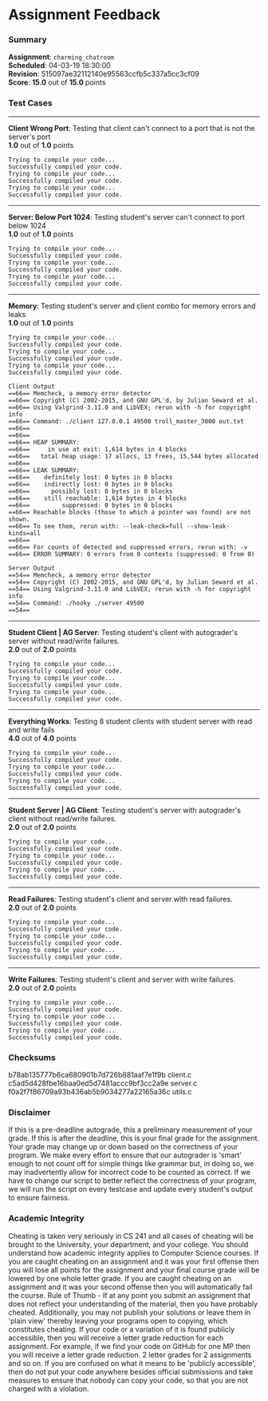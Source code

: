 # Assignment Feedback

### Summary

**Assignment**: `charming_chatroom`  
**Scheduled**: 04-03-19 18:30:00  
**Revision**: 515097ae32112140e95563ccfb5c337a5cc3cf09  
**Score**: **15.0** out of **15.0** points

### Test Cases
---

**Client Wrong Port**: Testing that client can't connect to a port that is not the server's port  
**1.0** out of **1.0** points
```
Trying to compile your code...
Successfully compiled your code.
Trying to compile your code...
Successfully compiled your code.
Trying to compile your code...
Successfully compiled your code.
```
---

**Server: Below Port 1024**: Testing student's server can't connect to port below 1024  
**1.0** out of **1.0** points
```
Trying to compile your code...
Successfully compiled your code.
Trying to compile your code...
Successfully compiled your code.
Trying to compile your code...
Successfully compiled your code.
```
---

**Memory**: Testing student's server and client combo for memory errors and leaks  
**1.0** out of **1.0** points
```
Trying to compile your code...
Successfully compiled your code.
Trying to compile your code...
Successfully compiled your code.
Trying to compile your code...
Successfully compiled your code.

Client Output
==66== Memcheck, a memory error detector
==66== Copyright (C) 2002-2015, and GNU GPL'd, by Julian Seward et al.
==66== Using Valgrind-3.11.0 and LibVEX; rerun with -h for copyright info
==66== Command: ./client 127.0.0.1 49500 troll_master_3000 out.txt
==66== 
==66== 
==66== HEAP SUMMARY:
==66==     in use at exit: 1,614 bytes in 4 blocks
==66==   total heap usage: 17 allocs, 13 frees, 15,544 bytes allocated
==66== 
==66== LEAK SUMMARY:
==66==    definitely lost: 0 bytes in 0 blocks
==66==    indirectly lost: 0 bytes in 0 blocks
==66==      possibly lost: 0 bytes in 0 blocks
==66==    still reachable: 1,614 bytes in 4 blocks
==66==         suppressed: 0 bytes in 0 blocks
==66== Reachable blocks (those to which a pointer was found) are not shown.
==66== To see them, rerun with: --leak-check=full --show-leak-kinds=all
==66== 
==66== For counts of detected and suppressed errors, rerun with: -v
==66== ERROR SUMMARY: 0 errors from 0 contexts (suppressed: 0 from 0)

Server Output
==54== Memcheck, a memory error detector
==54== Copyright (C) 2002-2015, and GNU GPL'd, by Julian Seward et al.
==54== Using Valgrind-3.11.0 and LibVEX; rerun with -h for copyright info
==54== Command: ./hooky ./server 49500
==54==
```
---

**Student Client | AG Server**: Testing student's client with autograder's server without read/write failures.  
**2.0** out of **2.0** points
```
Trying to compile your code...
Successfully compiled your code.
Trying to compile your code...
Successfully compiled your code.
Trying to compile your code...
Successfully compiled your code.
```
---

**Everything Works**: Testing 8 student clients with student server with read and write fails  
**4.0** out of **4.0** points
```
Trying to compile your code...
Successfully compiled your code.
Trying to compile your code...
Successfully compiled your code.
Trying to compile your code...
Successfully compiled your code.
```
---

**Student Server | AG Client**: Testing student's server with autograder's client without read/write failures.  
**2.0** out of **2.0** points
```
Trying to compile your code...
Successfully compiled your code.
Trying to compile your code...
Successfully compiled your code.
Trying to compile your code...
Successfully compiled your code.
```
---

**Read Failures**: Testing student's client and server with read failures.  
**2.0** out of **2.0** points
```
Trying to compile your code...
Successfully compiled your code.
Trying to compile your code...
Successfully compiled your code.
Trying to compile your code...
Successfully compiled your code.
```
---

**Write Failures**: Testing student's client and server with write failures.  
**2.0** out of **2.0** points
```
Trying to compile your code...
Successfully compiled your code.
Trying to compile your code...
Successfully compiled your code.
Trying to compile your code...
Successfully compiled your code.
```
### Checksums

b78ab135777b6ca680901b7d726b881aaf7e1f9b client.c  
c5ad5d428fbe16baa0ed5d7481accc9bf3cc2a9e server.c  
f0a2f7f86709a93b436ab5b9034277a22165a36c utils.c


### Disclaimer
If this is a pre-deadline autograde, this a preliminary measurement of your grade.
If this is after the deadline, this is your final grade for the assignment.
Your grade may change up or down based on the correctness of your program.
We make every effort to ensure that our autograder is 'smart' enough to not count off
for simple things like grammar but, in doing so, we may inadvertently allow for
incorrect code to be counted as correct.
If we have to change our script to better reflect the correctness of your program,
we will run the script on every testcase and update every student's output to ensure fairness.



### Academic Integrity
Cheating is taken very seriously in CS 241 and all cases of cheating will be brought to the University, your department, and your college.
You should understand how academic integrity applies to Computer Science courses.
If you are caught cheating on an assignment and it was your first offense then you will lose all points for the assignment and your final course
grade will be lowered by one whole letter grade. If you are caught cheating on an assignment and it was your second offense then you will automatically fail the course.
Rule of Thumb - If at any point you submit an assignment that does not reflect your understanding of the material, then you have probably cheated.
Additionally, you may not publish your solutions or leave them in 'plain view' thereby leaving your programs open to copying, which constitutes cheating.
If your code or a variation of it is found publicly accessible, then you will receive a letter grade reduction for each assignment.
For example, if we find your code on GitHub for one MP then you will receive a letter grade reduction. 2 letter grades for 2 assignments and so on.
If you are confused on what it means to be 'publicly accessible', then do not put your code anywhere besides official submissions and take measures
to ensure that nobody can copy your code, so that you are not charged with a violation.


